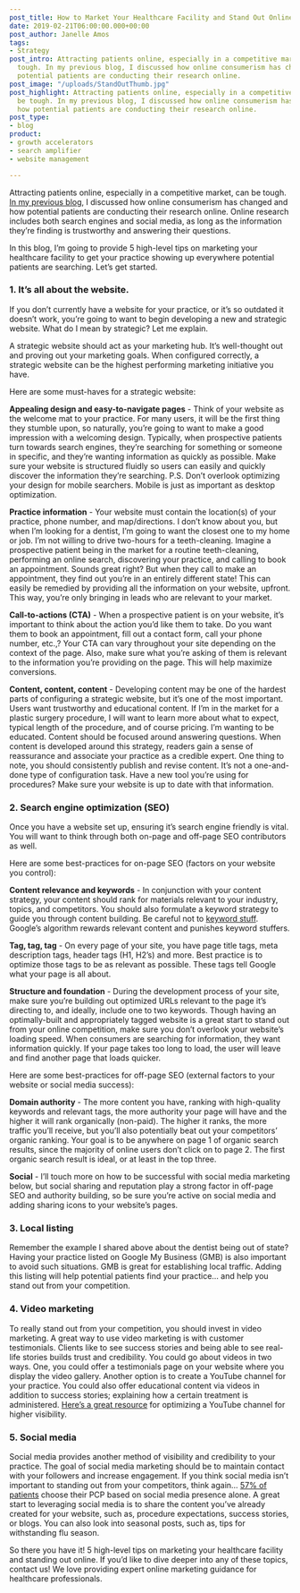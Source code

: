 ```yaml
---
post_title: How to Market Your Healthcare Facility and Stand Out Online
date: 2019-02-21T06:00:00.000+00:00
post_author: Janelle Amos
tags:
- Strategy
post_intro: Attracting patients online, especially in a competitive market, can be
  tough. In my previous blog, I discussed how online consumerism has changed and how
  potential patients are conducting their research online.
post_image: "/uploads/StandOutThumb.jpg"
post_highlight: Attracting patients online, especially in a competitive market, can
  be tough. In my previous blog, I discussed how online consumerism has changed and
  how potential patients are conducting their research online.
post_type:
- blog
product:
- growth accelerators
- search amplifier
- website management

---
```

Attracting patients online, especially in a competitive market, can be tough. [In my previous blog](https://doctorlogic.com/content/galleries/modernize-your-patient-experience.html), I discussed how online consumerism has changed and how potential patients are conducting their research online. Online research includes both search engines and social media, as long as the information they’re finding is trustworthy and answering their questions.

In this blog, I’m going to provide 5 high-level tips on marketing your healthcare facility to get your practice showing up everywhere potential patients are searching. Let’s get started.

### 1. It’s all about the website.

If you don’t currently have a website for your practice, or it’s so outdated it doesn’t work, you’re going to want to begin developing a new and strategic website. What do I mean by strategic? Let me explain.

A strategic website should act as your marketing hub. It’s well-thought out and proving out your marketing goals. When configured correctly, a strategic website can be the highest performing marketing initiative you have.

Here are some must-haves for a strategic website:

**Appealing design and easy-to-navigate pages** - Think of your website as the welcome mat to your practice. For many users, it will be the first thing they stumble upon, so naturally, you’re going to want to make a good impression with a welcoming design. Typically, when prospective patients turn towards search engines, they’re searching for something or someone in specific, and they’re wanting information as quickly as possible. Make sure your website is structured fluidly so users can easily and quickly discover the information they’re searching. P.S. Don’t overlook optimizing your design for mobile searchers. Mobile is just as important as desktop optimization.

**Practice information** - Your website must contain the location(s) of your practice, phone number, and map/directions. I don’t know about you, but when I’m looking for a dentist, I’m going to want the closest one to my home or job. I’m not willing to drive two-hours for a teeth-cleaning. Imagine a prospective patient being in the market for a routine teeth-cleaning, performing an online search, discovering your practice, and calling to book an appointment. Sounds great right? But when they call to make an appointment, they find out you’re in an entirely different state! This can easily be remedied by providing all the information on your website, upfront. This way, you’re only bringing in leads who are relevant to your market.

**Call-to-actions (CTA)** - When a prospective patient is on your website, it’s important to think about the action you’d like them to take. Do you want them to book an appointment, fill out a contact form, call your phone number, etc.,? Your CTA can vary throughout your site depending on the context of the page. Also, make sure what you’re asking of them is relevant to the information you’re providing on the page. This will help maximize conversions.

**Content, content, content** - Developing content may be one of the hardest parts of configuring a strategic website, but it’s one of the most important. Users want trustworthy and educational content. If I’m in the market for a plastic surgery procedure, I will want to learn more about what to expect, typical length of the procedure, and of course pricing. I’m wanting to be educated. Content should be focused around answering questions. When content is developed around this strategy, readers gain a sense of reassurance and associate your practice as a credible expert. One thing to note, you should consistently publish and revise content. It’s not a one-and-done type of configuration task. Have a new tool you’re using for procedures? Make sure your website is up to date with that information.

### 2. Search engine optimization (SEO)

Once you have a website set up, ensuring it’s search engine friendly is vital. You will want to think through both on-page and off-page SEO contributors as well.

Here are some best-practices for on-page SEO (factors on your website you control):

**Content relevance and keywords** - In conjunction with your content strategy, your content should rank for materials relevant to your industry, topics, and competitors. You should also formulate a keyword strategy to guide you through content building. Be careful not to [keyword stuff](https://www.wordstream.com/blog/ws/2012/03/21/dangers-of-keyword-stuffing). Google’s algorithm rewards relevant content and punishes keyword stuffers.

**Tag, tag, tag** - On every page of your site, you have page title tags, meta description tags, header tags (H1, H2’s) and more. Best practice is to optimize those tags to be as relevant as possible. These tags tell Google what your page is all about.

**Structure and foundation** - During the development process of your site, make sure you’re building out optimized URLs relevant to the page it’s directing to, and ideally, include one to two keywords. Though having an optimally-built and appropriately tagged website is a great start to stand out from your online competition, make sure you don’t overlook your website’s loading speed. When consumers are searching for information, they want information quickly. If your page takes too long to load, the user will leave and find another page that loads quicker.

Here are some best-practices for off-page SEO (external factors to your website or social media success):

**Domain authority** - The more content you have, ranking with high-quality keywords and relevant tags, the more authority your page will have and the higher it will rank organically (non-paid). The higher it ranks, the more traffic you’ll receive, but you’ll also potentially beat out your competitors’ organic ranking. Your goal is to be anywhere on page 1 of organic search results, since the majority of online users don’t click on to page 2. The first organic search result is ideal, or at least in the top three.

**Social** - I’ll touch more on how to be successful with social media marketing below, but social sharing and reputation play a strong factor in off-page SEO and authority building, so be sure you’re active on social media and adding sharing icons to your website’s pages.

### 3. Local listing

Remember the example I shared above about the dentist being out of state? Having your practice listed on Google My Business (GMB) is also important to avoid such situations. GMB is great for establishing local traffic. Adding this listing will help potential patients find your practice… and help you stand out from your competition.

### 4. Video marketing

To really stand out from your competition, you should invest in video marketing. A great way to use video marketing is with customer testimonials. Clients like to see success stories and being able to see real-life stories builds trust and credibility. You could go about videos in two ways. One, you could offer a testimonials page on your website where you display the video gallery. Another option is to create a YouTube channel for your practice. You could also offer educational content via videos in addition to success stories; explaining how a certain treatment is administered. [Here’s a great resource](https://www.socialmediaexaminer.com/how-to-optimize-a-youtube-channel-and-videos-for-better-visibility/) for optimizing a YouTube channel for higher visibility.

### 5. Social media

Social media provides another method of visibility and credibility to your practice. The goal of social media marketing should be to maintain contact with your followers and increase engagement. If you think social media isn’t important to standing out from your competitors, think again… [57% of patients](https://stodzyinternetmarketing.com/healthcare-marketing/) choose their PCP based on social media presence alone. A great start to leveraging social media is to share the content you’ve already created for your website, such as, procedure expectations, success stories, or blogs. You can also look into seasonal posts, such as, tips for withstanding flu season.

So there you have it! 5 high-level tips on marketing your healthcare facility and standing out online. If you’d like to dive deeper into any of these topics, contact us! We love providing expert online marketing guidance for healthcare professionals.